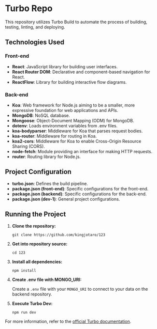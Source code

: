 # Turbo Repo

This repository utilizes Turbo Build to automate the process of building, testing, linting, and deploying.

## Technologies Used

### Front-end

- **React**: JavaScript library for building user interfaces.
- **React Router DOM**: Declarative and component-based navigation for React.
- **ReactFlow**: Library for building interactive flow diagrams.

### Back-end

- **Koa**: Web framework for Node.js aiming to be a smaller, more expressive foundation for web applications and APIs.
- **MongoDB**: NoSQL database.
- **Mongoose**: Object-Document Mapping (ODM) for MongoDB.
- **dotenv**: Loads environment variables from .env files.
- **koa-bodyparser**: Middleware for Koa that parses request bodies.
- **koa-router**: Middleware for routing in Koa.
- **koa2-cors**: Middleware for Koa to enable Cross-Origin Resource Sharing (CORS).
- **node-fetch**: Module providing an interface for making HTTP requests.
- **router**: Routing library for Node.js.

## Project Configuration

- **turbo.json**: Defines the build pipeline.
- **package.json (front-end)**: Specific configurations for the front-end.
- **package.json (backend)**: Specific configurations for the back-end.
- **package.json (dev-1)**: General project configurations.

## Running the Project

1. **Clone the repository:**

    ```
    git clone https://github.com/kingjotaro/123
    ```

2. **Get into repository source:** 

    ```
    cd 123
    ```

3. **Install all dependencies:**

    ```
    npm install
    ```

4. **Create .env file with MONGO_URI:** 

   Create a `.env` file with your `MONGO_URI` to connect to your data on the backend repository.

5. **Execute Turbo Dev:**

    ```
    npm run dev
    ```


For more information, refer to the [official Turbo documentation](https://turbo.build/docs).

